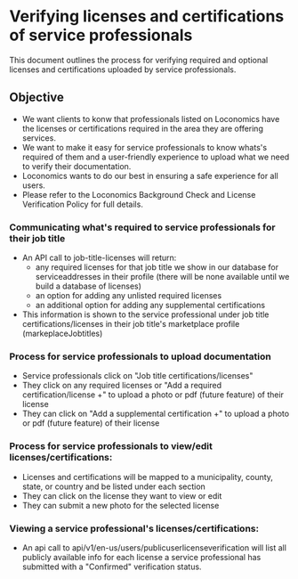 # Verifying licenses and certifications of service professionals

This document outlines the process for verifying required and optional licenses and certifications uploaded by service professionals.

## Objective
- We want clients to konw that professionals listed on Loconomics have the licenses or certifications required in the area they are offering services. 
- We want to make it easy for service professionals to know whats's required of them and a user-friendly experience to upload what we need to verify their documentation. 
- Loconomics wants to do our best in ensuring a safe experience for all users.
- Please refer to the Loconomics Background Check and License Verification Policy for full details.

### Communicating what's required to service professionals for their job title
- An API call to job-title-licenses will return: 
  - any required licenses for that job title we show in our database for serviceaddresses in their profile (there will be none available until we build a database of licenses)
  - an option for adding any unlisted required licenses
  - an additional option for adding any supplemental certifications
- This information is shown to the service professional under job title certifications/licenses in their job title's marketplace profile (markeplaceJobtitles)

### Process for service professionals to upload documentation
- Service professionals click on "Job title certifications/licenses"
- They click on any required licenses or "Add a required certification/license +" to upload a photo or pdf (future feature) of their license
- They can click on "Add a supplemental certification +" to upload a photo or pdf (future feature) of their license

### Process for service professionals to view/edit licenses/certifications:
- Licenses and certifications will be mapped to a municipality, county, state, or country and be listed under each section
- They can click on the license they want to view or edit
- They can submit a new photo for the selected license

### Viewing a service professional's licenses/certifications:
- An api call to api/v1/en-us/users/publicuserlicenseverification will list all publicly available info for each license a service professional has submitted with a "Confirmed" verification status.
